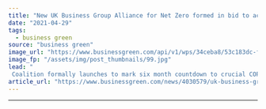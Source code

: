 ```yaml
---
title: "New UK Business Group Alliance for Net Zero formed in bid to accelerate 'Race to Zero'"
date: "2021-04-29"
tags: 
  - business green
source: "business green"
image_url: "https://www.businessgreen.com/api/v1/wps/34ceba8/53c183dc-fa39-4d5b-84b6-6be41084297b/5/iw-climate-change-solar-power-032-185x114.jpg"
image_fp: "/assets/img/post_thumbnails/99.jpg"
lead: "
 Coalition formally launches to mark six month countdown to crucial COP26 Climate Summit ..."
article_url: "https://www.businessgreen.com/news/4030579/uk-business-group-alliance-net-zero-formed-bid-accelerate-race-zero"
---
```


---
